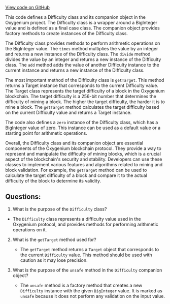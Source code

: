 [View code on GitHub](https://github.com/oxygenium/oxygenium/protocol/src/main/scala/org/oxygenium/protocol/model/Difficulty.scala)

This code defines a Difficulty class and its companion object in the Oxygenium project. The Difficulty class is a wrapper around a BigInteger value and is defined as a final case class. The companion object provides factory methods to create instances of the Difficulty class.

The Difficulty class provides methods to perform arithmetic operations on the BigInteger value. The `times` method multiplies the value by an integer and returns a new instance of the Difficulty class. The `divide` method divides the value by an integer and returns a new instance of the Difficulty class. The `add` method adds the value of another Difficulty instance to the current instance and returns a new instance of the Difficulty class.

The most important method of the Difficulty class is `getTarget`. This method returns a Target instance that corresponds to the current Difficulty value. The Target class represents the target difficulty of a block in the Oxygenium blockchain. The target difficulty is a 256-bit number that determines the difficulty of mining a block. The higher the target difficulty, the harder it is to mine a block. The `getTarget` method calculates the target difficulty based on the current Difficulty value and returns a Target instance.

The code also defines a `zero` instance of the Difficulty class, which has a BigInteger value of zero. This instance can be used as a default value or a starting point for arithmetic operations.

Overall, the Difficulty class and its companion object are essential components of the Oxygenium blockchain protocol. They provide a way to represent and manipulate the difficulty of mining blocks, which is a crucial aspect of the blockchain's security and stability. Developers can use these classes to implement various features and algorithms related to mining and block validation. For example, the `getTarget` method can be used to calculate the target difficulty of a block and compare it to the actual difficulty of the block to determine its validity.
## Questions: 
 1. What is the purpose of the `Difficulty` class?
   - The `Difficulty` class represents a difficulty value used in the Oxygenium protocol, and provides methods for performing arithmetic operations on it.

2. What is the `getTarget` method used for?
   - The `getTarget` method returns a `Target` object that corresponds to the current `Difficulty` value. This method should be used with caution as it may lose precision.

3. What is the purpose of the `unsafe` method in the `Difficulty` companion object?
   - The `unsafe` method is a factory method that creates a new `Difficulty` instance with the given `BigInteger` value. It is marked as `unsafe` because it does not perform any validation on the input value.